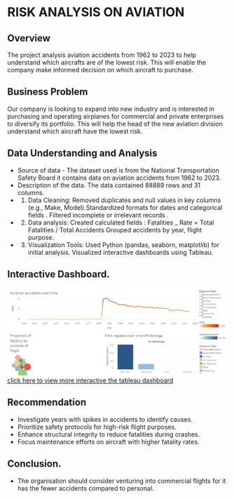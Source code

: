 # RISK ANALYSIS ON AVIATION
## Overview
The project analysis aviation accidents from 1962 to 2023 to help understand which aircrafts are of the lowest risk. This will enable the company make informed decision on which aircraft to purchase. 
## Business Problem
Our company is looking to expand into new industry and is interested in purchasing and operating airplanes for commercial and private enterprises to diversify its portfolio. This will help the head of the new aviation division understand which aircraft have the lowest risk.
## Data Understanding and Analysis
- Source of data - 
The dataset used is from the National Transportation Safety Board it contains data on aviation accidents from 1962 to 2023.
- Description of the data.
The data contained 88889 rows and 31 columns.
- 1. Data Cleaning:
Removed duplicates and null values in key columns (e.g., Make, Model).Standardized formats for dates and categorical fields . Filtered incomplete or irrelevant records . 
- 2. Data analysis:
Created calculated fields : Fatalities _ Rate = Total Fatalities / Total Accidents Grouped accidents by year, flight purpose.
- 3. Visualization Tools:
Used Python (pandas, seaborn, matplotlib) for initial analysis.
Visualized interactive dashboards using Tableau.
## Interactive Dashboard.
![My Image](images.png)
[click here to view more interactive the tableau dashboard](https://public.tableau.com/views/dashboard_17459562073240/Dashboard1?:language=en-US&publish=yes&:sid=&:redirect=auth&:display_count=n&:origin=viz_share_link)
## Recommendation
- Investigate years with spikes in accidents to identify causes.
- Prioritize safety protocols for high-risk flight purposes.
- Enhance structural integrity to reduce fatalities during crashes.
- Focus maintenance efforts on aircraft with higher fatality rates.
## Conclusion.
- The organisation should consider venturing into commercial flights for it has the fewer accidents compared to personal.




